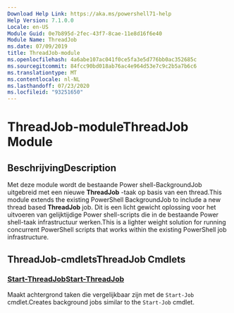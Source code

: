 ```yaml
---
Download Help Link: https://aka.ms/powershell71-help
Help Version: 7.1.0.0
Locale: en-US
Module Guid: 0e7b895d-2fec-43f7-8cae-11e8d16f6e40
Module Name: ThreadJob
ms.date: 07/09/2019
title: ThreadJob-module
ms.openlocfilehash: 4a6abe107ac041f0ce5fa3e5d776bb0ac352685c
ms.sourcegitcommit: 84fcc90bd018ab76ac4e964d53e7c9c2b5a7b6c6
ms.translationtype: MT
ms.contentlocale: nl-NL
ms.lasthandoff: 07/23/2020
ms.locfileid: "93251650"
---
```

# <span data-ttu-id="0ed02-102">ThreadJob-module</span><span class="sxs-lookup"><span data-stu-id="0ed02-102">ThreadJob Module</span></span>

## <span data-ttu-id="0ed02-103">Beschrijving</span><span class="sxs-lookup"><span data-stu-id="0ed02-103">Description</span></span>
<span data-ttu-id="0ed02-104">Met deze module wordt de bestaande Power shell-BackgroundJob uitgebreid met een nieuwe **ThreadJob** -taak op basis van een thread.</span><span class="sxs-lookup"><span data-stu-id="0ed02-104">This module extends the existing PowerShell BackgroundJob to include a new thread based **ThreadJob** job.</span></span> <span data-ttu-id="0ed02-105">Dit is een licht gewicht oplossing voor het uitvoeren van gelijktijdige Power shell-scripts die in de bestaande Power shell-taak infrastructuur werken.</span><span class="sxs-lookup"><span data-stu-id="0ed02-105">This is a lighter weight solution for running concurrent PowerShell scripts that works within the existing PowerShell job infrastructure.</span></span>

## <span data-ttu-id="0ed02-106">ThreadJob-cmdlets</span><span class="sxs-lookup"><span data-stu-id="0ed02-106">ThreadJob Cmdlets</span></span>

### [<span data-ttu-id="0ed02-107">Start-ThreadJob</span><span class="sxs-lookup"><span data-stu-id="0ed02-107">Start-ThreadJob</span></span>](Start-ThreadJob.md)
<span data-ttu-id="0ed02-108">Maakt achtergrond taken die vergelijkbaar zijn met de `Start-Job` cmdlet.</span><span class="sxs-lookup"><span data-stu-id="0ed02-108">Creates background jobs similar to the `Start-Job` cmdlet.</span></span>
